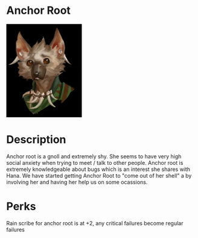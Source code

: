# Anchor Root

<img src="images/Anchor Root.png" width=200 />

# Description

Anchor root is a gnoll and extremely shy. She seems to have very high social anxiety when trying to meet / talk to other people. Anchor root is extremely knowledgeable about bugs which is an interest she shares with Hana. We have started getting Anchor Root to "come out of her shell" a by involving her and having her help us on some ocassions.

# Perks

Rain scribe for anchor root is at +2, any critical failures become regular failures
